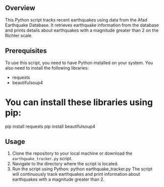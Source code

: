 ## Overview
 This Python script tracks recent earthquakes using data from the Afad Earthquake Database.
 It retrieves earthquake information from the database and prints details about earthquakes
 with a magnitude greater than 2 on the Richter scale.

## Prerequisites
 To use this script, you need to have Python installed on your system. You also need to
install the following libraries:
 - requests
 - beautifulsoup4

# You can install these libraries using pip:
 pip install requests
 pip install beautifulsoup4

## Usage
 1. Clone the repository to your local machine or download the `earthquake_tracker.py` script.
 2. Navigate to the directory where the script is located.
 3. Run the script using Python:
 python earthquake_tracker.py
 The script will continuously track earthquakes and print information about earthquakes
 with a magnitude greater than 2.
